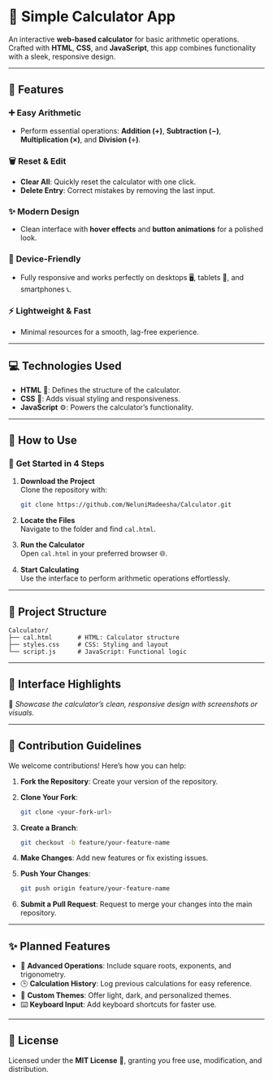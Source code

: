 # 🧮 **Simple Calculator App**

An interactive **web-based calculator** for basic arithmetic operations. Crafted with **HTML**, **CSS**, and **JavaScript**, this app combines functionality with a sleek, responsive design.  

---

## **🎯 Features**

### ➕ **Easy Arithmetic**  
- Perform essential operations: **Addition (+)**, **Subtraction (−)**, **Multiplication (×)**, and **Division (÷)**.  

### 🗑️ **Reset & Edit**  
- **Clear All**: Quickly reset the calculator with one click.  
- **Delete Entry**: Correct mistakes by removing the last input.  

### ✨ **Modern Design**  
- Clean interface with **hover effects** and **button animations** for a polished look.  

### 📱 **Device-Friendly**  
- Fully responsive and works perfectly on desktops 🖥️, tablets 📱, and smartphones 📞.  

### ⚡ **Lightweight & Fast**  
- Minimal resources for a smooth, lag-free experience.  

---

## **💻 Technologies Used**

- **HTML** 🧱: Defines the structure of the calculator.  
- **CSS** 🎨: Adds visual styling and responsiveness.  
- **JavaScript** ⚙️: Powers the calculator’s functionality.  

---

## **🚀 How to Use**

### 📂 **Get Started in 4 Steps**  

1. **Download the Project**  
   Clone the repository with:  
   ```bash
   git clone https://github.com/NeluniMadeesha/Calculator.git
   ```  

2. **Locate the Files**  
   Navigate to the folder and find `cal.html`.  

3. **Run the Calculator**  
   Open `cal.html` in your preferred browser 🌐.  

4. **Start Calculating**  
   Use the interface to perform arithmetic operations effortlessly.  

---

## **📂 Project Structure**

```plaintext
Calculator/
├── cal.html       # HTML: Calculator structure
├── styles.css     # CSS: Styling and layout
└── script.js      # JavaScript: Functional logic
```

---

## **📸 Interface Highlights**  

🎨 *Showcase the calculator’s clean, responsive design with screenshots or visuals.*  

---

## **🤝 Contribution Guidelines**

We welcome contributions! Here’s how you can help:  

1. **Fork the Repository**: Create your version of the repository.  
2. **Clone Your Fork**:  
   ```bash
   git clone <your-fork-url>
   ```  

3. **Create a Branch**:  
   ```bash
   git checkout -b feature/your-feature-name
   ```  

4. **Make Changes**: Add new features or fix existing issues.  
5. **Push Your Changes**:  
   ```bash
   git push origin feature/your-feature-name
   ```  

6. **Submit a Pull Request**: Request to merge your changes into the main repository.  

---

## **✨ Planned Features**

- 🧮 **Advanced Operations**: Include square roots, exponents, and trigonometry.  
- 🕒 **Calculation History**: Log previous calculations for easy reference.  
- 🎨 **Custom Themes**: Offer light, dark, and personalized themes.  
- ⌨️ **Keyboard Input**: Add keyboard shortcuts for faster use.  

---

## **📜 License**  

Licensed under the **MIT License** 📝, granting you free use, modification, and distribution.  
